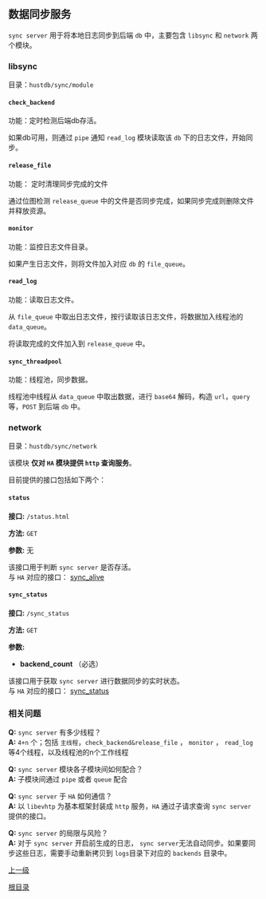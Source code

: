 数据同步服务
--

`sync server` 用于将本地日志同步到后端 `db` 中，主要包含 `libsync` 和 `network` 两个模块。

### libsync ###

目录：`hustdb/sync/module`
#### `check_backend` ####

功能：定时检测后端db存活。

如果db可用，则通过 `pipe` 通知 `read_log` 模块读取该 `db` 下的日志文件，开始同步。

#### `release_file` ####

功能： 定时清理同步完成的文件

通过位图检测 `release_queue` 中的文件是否同步完成，如果同步完成则删除文件并释放资源。

#### `monitor` ####

功能：监控日志文件目录。

如果产生日志文件，则将文件加入对应 `db` 的 `file_queue`。

#### `read_log` ####

功能：读取日志文件。

从 `file_queue` 中取出日志文件，按行读取该日志文件，将数据加入线程池的 `data_queue`。

将读取完成的文件加入到 `release_queue` 中。

#### `sync_threadpool` ####

功能：线程池，同步数据。

线程池中线程从 `data_queue` 中取出数据，进行 `base64` 解码，构造 `url`，`query` 等，`POST` 到后端 `db` 中。

### network ###

目录：`hustdb/sync/network`

该模块 **仅对 `HA` 模块提供 `http` 查询服务**。

目前提供的接口包括如下两个：

#### `status` ####

**接口:** `/status.html`

**方法:** `GET`

**参数:** 无

该接口用于判断 `sync server` 是否存活。  
与 `HA` 对应的接口： [sync_alive](../../api/ha/sync_alive.md)

#### `sync_status` ####

**接口:** `/sync_status`

**方法:** `GET`

**参数:** 

*  **backend_count** （必选）  

该接口用于获取 `sync server` 进行数据同步的实时状态。  
与 `HA` 对应的接口： [sync_status](../../api/ha/sync_status.md)


### 相关问题 ###

**Q:**	`sync server` 有多少线程？  
**A:**	 `4+n` 个；包括 `主线程`，`check_backend&release_file` ， `monitor` ， `read_log` 等4个线程，以及线程池的n个工作线程 

**Q:** `sync server` 模块各子模块间如何配合？  
**A:** 子模块间通过 `pipe` 或者 `queue` 配合

**Q:** `sync server` 于 `HA` 如何通信？  
**A:**  以 `libevhtp` 为基本框架封装成 `http` 服务，`HA` 通过子请求查询 `sync server` 提供的接口。

**Q:** `sync server` 的局限与风险？  
**A:**  对于 `sync server` 开启前生成的日志， `sync server`无法自动同步。如果要同步这些日志，需要手动重新拷贝到 `logs`目录下对应的 `backends` 目录中。

[上一级](../ha.md)

[根目录](../../index.md)






